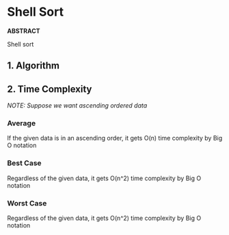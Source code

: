 # Shell Sort   

**ABSTRACT**

Shell sort   

## 1. Algorithm   


## 2. Time Complexity   
_NOTE: Suppose we want ascending ordered data_

### Average
If the given data is in an ascending order, it gets O(n) time complexity by Big O notation

### Best Case
Regardless of the given data, it gets O(n^2) time complexity by Big O notation  

### Worst Case    
Regardless of the given data, it gets O(n^2) time complexity by Big O notation     

